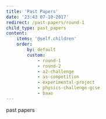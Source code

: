 ```yaml
---
title: 'Past Papers'
date: '23:43 07-10-2017'
redirect: /past-papers/round-1
child_type: past_papers
content:
    items: '@self.children'
    order:
        by: default
        custom:
            - round-1
            - round-2
            - a2-challenge
            - as-competition
            - experimental-project
            - physics-challenge-gcse
            - baao
---
```


past papers
